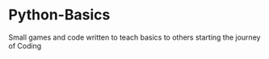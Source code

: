 # Python-Basics
Small games and code written to teach basics to others starting the journey of Coding

